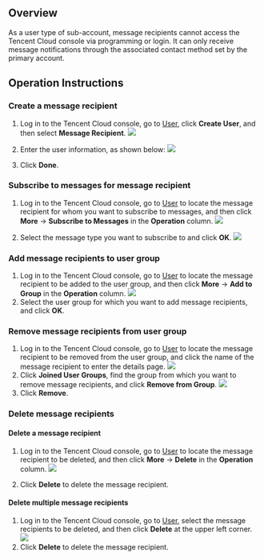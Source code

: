 ## Overview
As a user type of sub-account, message recipients cannot access the Tencent Cloud console via programming or login. It can only receive message notifications through the associated contact method set by the primary account.

## Operation Instructions

### Create a message recipient

1. Log in to the Tencent Cloud console, go to [User](https://console.cloud.tencent.com/cam), click **Create User**, and then select **Message Recipient**.
![](https://main.qcloudimg.com/raw/920b6e3600bcf614fc7767fe47e4702e.png)

2. Enter the user information, as shown below:
![](https://main.qcloudimg.com/raw/6c10fae847fab945fd82483cbc6af6e7.png)

3. Click **Done**.

### Subscribe to messages for message recipient

1. Log in to the Tencent Cloud console, go to [User](https://console.cloud.tencent.com/cam) to locate the message recipient for whom you want to subscribe to messages, and then click **More** -> **Subscribe to Messages** in the **Operation** column.
![](https://main.qcloudimg.com/raw/fcb9dbffd321d7309d18832962c150c7.png)

2. Select the message type you want to subscribe to and click **OK**.
![](https://main.qcloudimg.com/raw/bda3c9ec8789385021bc4140d8ef6f27.png)

### Add message recipients to user group
1. Log in to the Tencent Cloud console, go to [User](https://console.cloud.tencent.com/cam) to locate the message recipient to be added to the user group, and then click **More** -> **Add to Group** in the **Operation** column.
![](https://main.qcloudimg.com/raw/44d2ecbd57aaa1bedd1f0a8b25055289.png)
2. Select the user group for which you want to add message recipients, and click **OK**.


### Remove message recipients from user group
1. Log in to the Tencent Cloud console, go to [User](https://console.cloud.tencent.com/cam) to locate the message recipient to be removed from the user group, and click the name of the message recipient to enter the details page.
![](https://main.qcloudimg.com/raw/9097874a734e5d34652680d9d4568a84.png)
2. Click **Joined User Groups**, find the group from which you want to remove message recipients, and click **Remove from Group**.
![](https://main.qcloudimg.com/raw/f740f76509272ad74aa94079ffe4f230.png)
3. Click **Remove**.

### Delete message recipients
#### Delete a message recipient
1. Log in to the Tencent Cloud console, go to [User](https://console.cloud.tencent.com/cam) to locate the message recipient to be deleted, and then click **More** -> **Delete** in the **Operation** column.
![](https://main.qcloudimg.com/raw/b90c0a348cc4264c2a549cd86883adba.png)

2. Click **Delete** to delete the message recipient.

#### Delete multiple message recipients
1. Log in to the Tencent Cloud console, go to [User](https://console.cloud.tencent.com/cam), select the message recipients to be deleted, and then click **Delete** at the upper left corner.
![](https://main.qcloudimg.com/raw/339a1322aeac39e44e76b11b16cddd73.png)
2. Click **Delete** to delete the message recipient.


